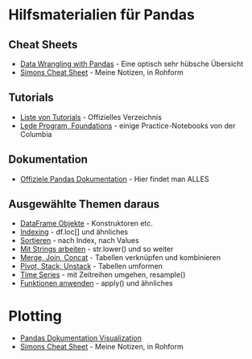 # Hilfsmaterialien für Pandas

## Cheat Sheets
- [Data Wrangling with Pandas](Pandas_Cheat_Sheet.pdf) - Eine optisch sehr hübsche Übersicht
- [Simons Cheat Sheet](pandas.md) - Meine Notizen, in Rohform

## Tutorials
- [Liste von Tutorials](https://pandas.pydata.org/pandas-docs/stable/tutorials.html) - Offizielles Verzeichnis
- [Lede Program, Foundations](http://www.jonathansoma.com/lede/foundations-2017/) - einige Practice-Notebooks von der Columbia

## Dokumentation
- [Offiziele Pandas Dokumentation](https://pandas.pydata.org/pandas-docs/stable/index.html) - Hier findet man ALLES
## Ausgewählte Themen daraus
- [DataFrame Objekte](https://pandas.pydata.org/pandas-docs/stable/dsintro.html#dataframe) - Konstruktoren etc.
- [Indexing](https://pandas.pydata.org/pandas-docs/stable/indexing.html) - df.loc[] und ähnliches
- [Sortieren](https://pandas.pydata.org/pandas-docs/stable/basics.html#sorting) - nach Index, nach Values
- [Mit Strings arbeiten](https://pandas.pydata.org/pandas-docs/stable/text.html) - str.lower() und so weiter
- [Merge, Join, Concat](https://pandas.pydata.org/pandas-docs/stable/merging.html) - Tabellen verknüpfen und kombinieren
- [Pivot, Stack, Unstack](https://pandas.pydata.org/pandas-docs/stable/reshaping.html) - Tabellen umformen
- [Time Series](https://pandas.pydata.org/pandas-docs/stable/timeseries.html) - mit Zeitreihen umgehen, resample()
- [Funktionen anwenden](https://pandas.pydata.org/pandas-docs/stable/basics.html#function-application) - apply() und ähnliches

# Plotting
- [Pandas Dokumentation Visualization](https://pandas.pydata.org/pandas-docs/stable/visualization.html)
- [Simons Cheat Sheet](plotting.md) - Meine Notizen, in Rohform
